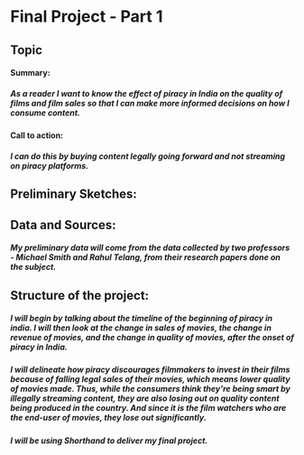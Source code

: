 # Final Project - Part 1

## Topic 
#### Summary:
##### As a reader I want to know the effect of piracy in India on the quality of films and film sales so that I can make more informed decisions on how I consume content.

#### Call to action: 
##### I can do this by buying content legally going forward and not streaming on piracy platforms. 

## Preliminary Sketches:  

## Data and Sources: 
##### My preliminary data will come from the data collected by two professors - Michael Smith and Rahul Telang, from their research papers done on the subject. 

## Structure of the project: 

##### I will begin by talking about the timeline of the beginning of piracy in india. I will then look at the change in sales of movies, the change in revenue of movies, and the change in quality of movies, after the onset of piracy in India.
##### I will delineate how piracy discourages filmmakers to invest in their films because of falling legal sales of their movies, which means lower quality of movies made. Thus, while the consumers think they're being smart by illegally streaming content, they are also losing out on quality content being produced in the country. And since it is the film watchers who are the end-user of movies, they lose out significantly. 




##### I will be using Shorthand to deliver my final project. 


